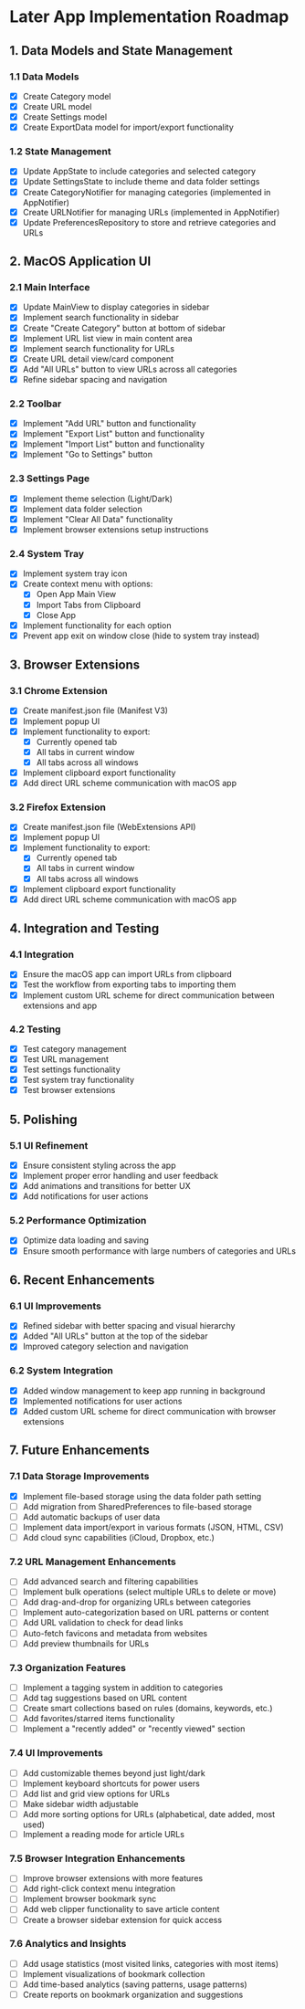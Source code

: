 # Later App Implementation Roadmap

## 1. Data Models and State Management

### 1.1 Data Models

- [x] Create Category model
- [x] Create URL model
- [x] Create Settings model
- [x] Create ExportData model for import/export functionality

### 1.2 State Management

- [x] Update AppState to include categories and selected category
- [x] Update SettingsState to include theme and data folder settings
- [x] Create CategoryNotifier for managing categories (implemented in AppNotifier)
- [x] Create URLNotifier for managing URLs (implemented in AppNotifier)
- [x] Update PreferencesRepository to store and retrieve categories and URLs

## 2. MacOS Application UI

### 2.1 Main Interface

- [x] Update MainView to display categories in sidebar
- [x] Implement search functionality in sidebar
- [x] Create "Create Category" button at bottom of sidebar
- [x] Implement URL list view in main content area
- [x] Implement search functionality for URLs
- [x] Create URL detail view/card component
- [x] Add "All URLs" button to view URLs across all categories
- [x] Refine sidebar spacing and navigation

### 2.2 Toolbar

- [x] Implement "Add URL" button and functionality
- [x] Implement "Export List" button and functionality
- [x] Implement "Import List" button and functionality
- [x] Implement "Go to Settings" button

### 2.3 Settings Page

- [x] Implement theme selection (Light/Dark)
- [x] Implement data folder selection
- [x] Implement "Clear All Data" functionality
- [x] Implement browser extensions setup instructions

### 2.4 System Tray

- [x] Implement system tray icon
- [x] Create context menu with options:
  - [x] Open App Main View
  - [x] Import Tabs from Clipboard
  - [x] Close App
- [x] Implement functionality for each option
- [x] Prevent app exit on window close (hide to system tray instead)

## 3. Browser Extensions

### 3.1 Chrome Extension

- [x] Create manifest.json file (Manifest V3)
- [x] Implement popup UI
- [x] Implement functionality to export:
  - [x] Currently opened tab
  - [x] All tabs in current window
  - [x] All tabs across all windows
- [x] Implement clipboard export functionality
- [x] Add direct URL scheme communication with macOS app

### 3.2 Firefox Extension

- [x] Create manifest.json file (WebExtensions API)
- [x] Implement popup UI
- [x] Implement functionality to export:
  - [x] Currently opened tab
  - [x] All tabs in current window
  - [x] All tabs across all windows
- [x] Implement clipboard export functionality
- [x] Add direct URL scheme communication with macOS app

## 4. Integration and Testing

### 4.1 Integration

- [x] Ensure the macOS app can import URLs from clipboard
- [x] Test the workflow from exporting tabs to importing them
- [x] Implement custom URL scheme for direct communication between extensions and app

### 4.2 Testing

- [x] Test category management
- [x] Test URL management
- [x] Test settings functionality
- [x] Test system tray functionality
- [x] Test browser extensions

## 5. Polishing

### 5.1 UI Refinement

- [x] Ensure consistent styling across the app
- [x] Implement proper error handling and user feedback
- [x] Add animations and transitions for better UX
- [x] Add notifications for user actions

### 5.2 Performance Optimization

- [x] Optimize data loading and saving
- [x] Ensure smooth performance with large numbers of categories and URLs

## 6. Recent Enhancements

### 6.1 UI Improvements

- [x] Refined sidebar with better spacing and visual hierarchy
- [x] Added "All URLs" button at the top of the sidebar
- [x] Improved category selection and navigation

### 6.2 System Integration

- [x] Added window management to keep app running in background
- [x] Implemented notifications for user actions
- [x] Added custom URL scheme for direct communication with browser extensions

## 7. Future Enhancements

### 7.1 Data Storage Improvements

- [x] Implement file-based storage using the data folder path setting
- [ ] Add migration from SharedPreferences to file-based storage
- [ ] Add automatic backups of user data
- [ ] Implement data import/export in various formats (JSON, HTML, CSV)
- [ ] Add cloud sync capabilities (iCloud, Dropbox, etc.)

### 7.2 URL Management Enhancements

- [ ] Add advanced search and filtering capabilities
- [ ] Implement bulk operations (select multiple URLs to delete or move)
- [ ] Add drag-and-drop for organizing URLs between categories
- [ ] Implement auto-categorization based on URL patterns or content
- [ ] Add URL validation to check for dead links
- [ ] Auto-fetch favicons and metadata from websites
- [ ] Add preview thumbnails for URLs

### 7.3 Organization Features

- [ ] Implement a tagging system in addition to categories
- [ ] Add tag suggestions based on URL content
- [ ] Create smart collections based on rules (domains, keywords, etc.)
- [ ] Add favorites/starred items functionality
- [ ] Implement a "recently added" or "recently viewed" section

### 7.4 UI Improvements

- [ ] Add customizable themes beyond just light/dark
- [ ] Implement keyboard shortcuts for power users
- [ ] Add list and grid view options for URLs
- [ ] Make sidebar width adjustable
- [ ] Add more sorting options for URLs (alphabetical, date added, most used)
- [ ] Implement a reading mode for article URLs

### 7.5 Browser Integration Enhancements

- [ ] Improve browser extensions with more features
- [ ] Add right-click context menu integration
- [ ] Implement browser bookmark sync
- [ ] Add web clipper functionality to save article content
- [ ] Create a browser sidebar extension for quick access

### 7.6 Analytics and Insights

- [ ] Add usage statistics (most visited links, categories with most items)
- [ ] Implement visualizations of bookmark collection
- [ ] Add time-based analytics (saving patterns, usage patterns)
- [ ] Create reports on bookmark organization and suggestions
